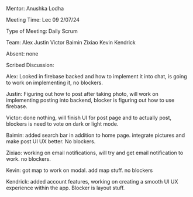 Mentor: Anushka Lodha

Meeting Time: Lec 09 2/07/24

Type of Meeting: Daily Scrum

Team: Alex Justin Victor Baimin Zixiao Kevin Kendrick

Absent: none

Scribed Discussion:

Alex: Looked in firebase backed and how to implement it into chat, is going to work on implementing it, no blockers.

Justin: Figuring out how to post after taking photo, will work on implementing posting into backend, blocker is figuring out how to use firebase.

Victor: done nothing, will finish UI for post page and to actually post, blockers is need to vote on dark or light mode.

Baimin: added search bar in addition to home page. integrate pictures and make post UI UX better. No blockers.

Zixiao: working on email notifications, will try and get email notification to work. no blockers.

Kevin: got map to work on modal. add map stuff. no blockers

Kendrick: added account features, working on creating a smooth UI UX experience within the app. Blocker is layout stuff.
